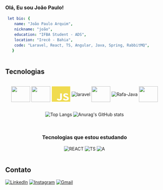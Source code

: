 ### Olá, Eu sou João Paulo!

```yaml
 let bio: {
    name: "João Paulo Arquim",
    nickname: "joão",
    education: "IFBA Student - ADS",
    location: "Irecê - Bahia",
    code: "Laravel, React, TS, Angular, Java, Spring, RabbitMQ",
   }
   
   ```
## Tecnologias

<div align='center'><br>
  <img align="center" height="50" width="60" src="https://cdn.jsdelivr.net/gh/devicons/devicon/icons/html5/html5-plain-wordmark.svg" />
  <img align="center" height="50" width="60" src="https://cdn.jsdelivr.net/gh/devicons/devicon/icons/css3/css3-plain-wordmark.svg" />
  <img align="center" alt="Rafa-Js" height="50" width="60" src="https://raw.githubusercontent.com/devicons/devicon/master/icons/javascript/javascript-plain.svg">
  <img align="center" alt="laravel" height="50" width="60"src="https://cdn.jsdelivr.net/gh/devicons/devicon@latest/icons/laravel/laravel-original.svg" />       
  <img align="center" height="50" width="60 "src="https://cdn.jsdelivr.net/gh/devicons/devicon/icons/spring/spring-original-wordmark.svg" />           
  <img align="center" alt="Rafa-Java" height="50" width="60" src="https://cdn.jsdelivr.net/gh/devicons/devicon/icons/java/java-plain.svg">
  <img align="center" height="50" width="60" src="https://cdn.jsdelivr.net/gh/devicons/devicon@latest/icons/rabbitmq/rabbitmq-original.svg" />       
</div>

<div align='center'><br>
 
![Top Langs](https://github-readme-stats.vercel.app/api/top-langs/?username=joaoparqum&custom_title=&layout=compact&bg_color=00000000&text_color=ffffff&hide_border=true&langs_count=10) 
![Anurag's GitHub stats](https://github-readme-stats.vercel.app/api?username=joaoparqum&theme=transparent&show_icons=true&text_color=ffffff&hide_border=true&hide_title=true&line_height=20&text_bold=false&card_width=100) 

</div>

<div align='center'><br>

### Tecnologias que estou estudando
 
 <img align="center" alt="REACT" height="40" width="50" src="https://cdn.jsdelivr.net/gh/devicons/devicon/icons/react/react-original.svg" />
   <img align="center" alt="TS" height="40" width="50" src="https://cdn.jsdelivr.net/gh/devicons/devicon/icons/typescript/typescript-original.svg" />
  <img align="center" alt="A" height="40" width="50" src="https://cdn.jsdelivr.net/gh/devicons/devicon/icons/angularjs/angularjs-plain.svg" />
</div>

</br>

## Contato
[![LinkedIn](https://img.shields.io/badge/-LinkedIn-000?style=for-the-badge&logo=linkedin&logoColor=FF00F6&color:FFF)](https://www.linkedin.com/in/joao-arquim/)
[![Instagram](https://img.shields.io/badge/-Instagram-000?style=for-the-badge&logo=instagram&logoColor=FF00F6&color:FFF)](https://www.instagram.com/arquimjoao/)
[![Gmail](https://img.shields.io/badge/Gmail-000?style=for-the-badge&logo=gmail&logoColor=FF00F6&color:FFF)](mailto:costajoaopaulo113@gmail.com)



  
  

